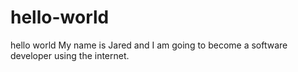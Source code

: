 # hello-world
hello world
My name is Jared and I am going to become a software developer using the internet.
